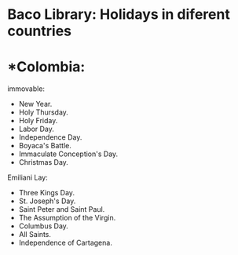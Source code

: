 # Baco Library: Holidays in diferent countries
# *Colombia:
immovable:
* New Year.
* Holy Thursday.
* Holy Friday.
* Labor Day.
* Independence Day.
* Boyaca's Battle.
* Immaculate Conception's Day.
* Christmas Day.

Emiliani Lay:
* Three Kings Day.
* St. Joseph's Day.
* Saint Peter and Saint Paul.
* The Assumption of the Virgin.
* Columbus Day.
* All Saints.
* Independence of Cartagena.
